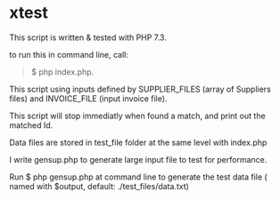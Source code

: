 # xtest

This script is written & tested with PHP 7.3.

to run this in command line, call: 
> $ php index.php.

This script using inputs defined by SUPPLIER_FILES (array of Suppliers files) and INVOICE_FILE (input invoice file).

This script will stop immediatly when found a match, and print out the matched Id.

Data files are stored in test_file folder at the same level with index.php

I write gensup.php to generate large input file to test for performance. 

Run $ php gensup.php at command line to generate the test data file ( named with $output, default: ./test_files/data.txt)


